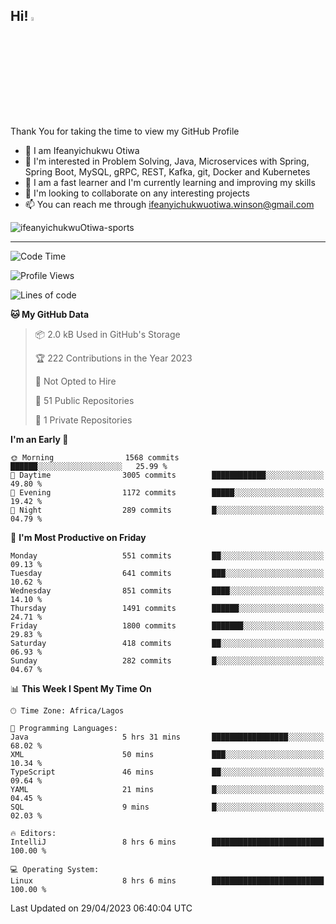 <!-- BLOG-POST-LIST:START --><!-- BLOG-POST-LIST:END -->

## Hi! <img src="https://media.giphy.com/media/hvRJCLFzcasrR4ia7z/giphy.gif" width="4%"> 

Thank You for taking the time to view my GitHub Profile

- 👋 I am Ifeanyichukwu Otiwa
- 👀 I'm interested in Problem Solving, Java, Microservices with Spring, Spring Boot, MySQL, gRPC, REST, Kafka, git, Docker and Kubernetes
- 🌱 I am a fast learner and I'm currently learning and improving my skills
- 💞️ I'm looking to collaborate on any interesting projects
- 📫 You can reach me through ifeanyichukwuotiwa.winson@gmail.com

<p align="left" marginTop="10px"> <img src="https://komarev.com/ghpvc/?username=ifeanyichukwuOtiwa-sports&label=Profile%20views&color=0e75b6&style=for-the-badge" alt="ifeanyichukwuOtiwa-sports" /> </p>

***

<!--START_SECTION:waka-->
![Code Time](http://img.shields.io/badge/Code%20Time-1%2C332%20hrs%2030%20mins-blue)

![Profile Views](http://img.shields.io/badge/Profile%20Views-0-blue)

![Lines of code](https://img.shields.io/badge/From%20Hello%20World%20I%27ve%20Written-1.9%20million%20lines%20of%20code-blue)

**🐱 My GitHub Data** 

> 📦 2.0 kB Used in GitHub's Storage 
 > 
> 🏆 222 Contributions in the Year 2023
 > 
> 🚫 Not Opted to Hire
 > 
> 📜 51 Public Repositories 
 > 
> 🔑 1 Private Repositories 
 > 
**I'm an Early 🐤** 

```text
🌞 Morning                1568 commits        ██████░░░░░░░░░░░░░░░░░░░   25.99 % 
🌆 Daytime                3005 commits        ████████████░░░░░░░░░░░░░   49.80 % 
🌃 Evening                1172 commits        █████░░░░░░░░░░░░░░░░░░░░   19.42 % 
🌙 Night                  289 commits         █░░░░░░░░░░░░░░░░░░░░░░░░   04.79 % 
```
📅 **I'm Most Productive on Friday** 

```text
Monday                   551 commits         ██░░░░░░░░░░░░░░░░░░░░░░░   09.13 % 
Tuesday                  641 commits         ███░░░░░░░░░░░░░░░░░░░░░░   10.62 % 
Wednesday                851 commits         ████░░░░░░░░░░░░░░░░░░░░░   14.10 % 
Thursday                 1491 commits        ██████░░░░░░░░░░░░░░░░░░░   24.71 % 
Friday                   1800 commits        ███████░░░░░░░░░░░░░░░░░░   29.83 % 
Saturday                 418 commits         ██░░░░░░░░░░░░░░░░░░░░░░░   06.93 % 
Sunday                   282 commits         █░░░░░░░░░░░░░░░░░░░░░░░░   04.67 % 
```


📊 **This Week I Spent My Time On** 

```text
🕑︎ Time Zone: Africa/Lagos

💬 Programming Languages: 
Java                     5 hrs 31 mins       █████████████████░░░░░░░░   68.02 % 
XML                      50 mins             ███░░░░░░░░░░░░░░░░░░░░░░   10.34 % 
TypeScript               46 mins             ██░░░░░░░░░░░░░░░░░░░░░░░   09.64 % 
YAML                     21 mins             █░░░░░░░░░░░░░░░░░░░░░░░░   04.45 % 
SQL                      9 mins              █░░░░░░░░░░░░░░░░░░░░░░░░   02.03 % 

🔥 Editors: 
IntelliJ                 8 hrs 6 mins        █████████████████████████   100.00 % 

💻 Operating System: 
Linux                    8 hrs 6 mins        █████████████████████████   100.00 % 
```


 Last Updated on 29/04/2023 06:40:04 UTC
<!--END_SECTION:waka-->

<!--
<p align="center">
![trophy](https://github-profile-trophy.vercel.app/?username=ifeanyichukwuOtiwa-sports&theme=onedark) (https://github.com/ryo-ma/github-profile-trophy)
</p>
-->

<!---
ifeanyi-otiwa/ifeanyi-otiwa is a ✨ special ✨ repository because its `README.md` (this file) appears on your GitHub profile.
You can click the Preview link to take a look at your changes.
--->
